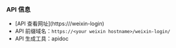 ### API 信息

+ [API 查看网址](https://<your api hostname>/weixin-login)
+ API 前缀域名：`https://<your weixin hostname>/weixin-login/`
+ API 生成工具：apidoc
